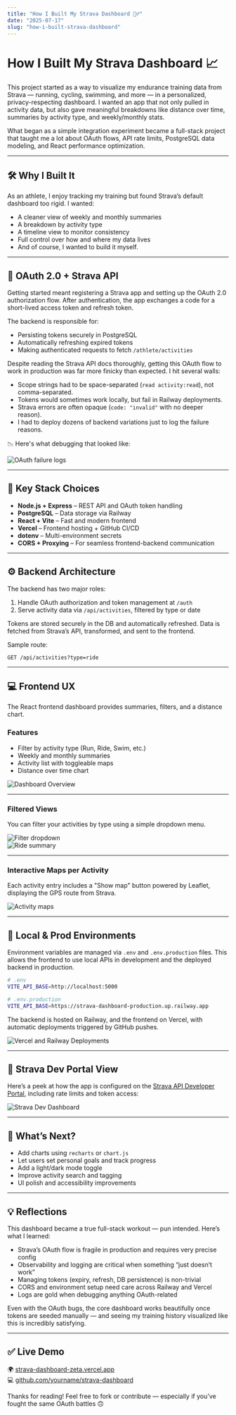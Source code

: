 ```yaml
---
title: "How I Built My Strava Dashboard 🚴‍♂️"
date: "2025-07-17"
slug: "how-i-built-strava-dashboard"
---
```


# How I Built My Strava Dashboard 📈

This project started as a way to visualize my endurance training data from Strava — running, cycling, swimming, and more — in a personalized, privacy-respecting dashboard. I wanted an app that not only pulled in activity data, but also gave meaningful breakdowns like distance over time, summaries by activity type, and weekly/monthly stats.

What began as a simple integration experiment became a full-stack project that taught me a lot about OAuth flows, API rate limits, PostgreSQL data modeling, and React performance optimization.

---

## 🛠️ Why I Built It

As an athlete, I enjoy tracking my training but found Strava’s default dashboard too rigid. I wanted:

- A cleaner view of weekly and monthly summaries  
- A breakdown by activity type  
- A timeline view to monitor consistency  
- Full control over how and where my data lives  
- And of course, I wanted to build it myself.

---

## 🔐 OAuth 2.0 + Strava API

Getting started meant registering a Strava app and setting up the OAuth 2.0 authorization flow. After authentication, the app exchanges a code for a short-lived access token and refresh token.

The backend is responsible for:

- Persisting tokens securely in PostgreSQL  
- Automatically refreshing expired tokens  
- Making authenticated requests to fetch `/athlete/activities`

Despite reading the Strava API docs thoroughly, getting this OAuth flow to work in production was far more finicky than expected. I hit several walls:

- Scope strings had to be space-separated (`read activity:read`), not comma-separated.  
- Tokens would sometimes work locally, but fail in Railway deployments.  
- Strava errors are often opaque (`code: "invalid"` with no deeper reason).  
- I had to deploy dozens of backend variations just to log the failure reasons.

📉 Here's what debugging that looked like:

![OAuth failure logs](/static/blog/error.png)

---

## 🧰 Key Stack Choices

- **Node.js + Express** – REST API and OAuth token handling  
- **PostgreSQL** – Data storage via Railway  
- **React + Vite** – Fast and modern frontend  
- **Vercel** – Frontend hosting + GitHub CI/CD  
- **dotenv** – Multi-environment secrets  
- **CORS + Proxying** – For seamless frontend-backend communication

---

## ⚙️ Backend Architecture

The backend has two major roles:

1. Handle OAuth authorization and token management at `/auth`  
2. Serve activity data via `/api/activities`, filtered by type or date

Tokens are stored securely in the DB and automatically refreshed. Data is fetched from Strava’s API, transformed, and sent to the frontend.

Sample route:

```http
GET /api/activities?type=ride
```

---

## 💻 Frontend UX

The React frontend dashboard provides summaries, filters, and a distance chart.

### Features

- Filter by activity type (Run, Ride, Swim, etc.)  
- Weekly and monthly summaries  
- Activity list with toggleable maps  
- Distance over time chart  

![Dashboard Overview](/static/blog/strava-dashboard.png)

---

### Filtered Views

You can filter your activities by type using a simple dropdown menu.

![Filter dropdown](/static/blog/filter.png)  
![Ride summary](/static/blog/filtered.png)

---

### Interactive Maps per Activity

Each activity entry includes a "Show map" button powered by Leaflet, displaying the GPS route from Strava.

![Activity maps](/static/blog/maps.png)

---

## 🧪 Local & Prod Environments

Environment variables are managed via `.env` and `.env.production` files. This allows the frontend to use local APIs in development and the deployed backend in production.

```bash
# .env
VITE_API_BASE=http://localhost:5000

# .env.production
VITE_API_BASE=https://strava-dashboard-production.up.railway.app
```
The backend is hosted on Railway, and the frontend on Vercel, with automatic deployments triggered by GitHub pushes.

![Vercel and Railway Deployments](/static/blog/deployments.png)

---

## 🔐 Strava Dev Portal View

Here’s a peek at how the app is configured on the [Strava API Developer Portal](https://www.strava.com/settings/api), including rate limits and token access:

![Strava Dev Dashboard](/static/blog/strava-api.png)

---

## 🧩 What’s Next?

- Add charts using `recharts` or `chart.js`  
- Let users set personal goals and track progress  
- Add a light/dark mode toggle  
- Improve activity search and tagging  
- UI polish and accessibility improvements

---

## 💡 Reflections

This dashboard became a true full-stack workout — pun intended. Here’s what I learned:

- Strava’s OAuth flow is fragile in production and requires very precise config  
- Observability and logging are critical when something “just doesn’t work”  
- Managing tokens (expiry, refresh, DB persistence) is non-trivial  
- CORS and environment setup need care across Railway and Vercel  
- Logs are gold when debugging anything OAuth-related

Even with the OAuth bugs, the core dashboard works beautifully once tokens are seeded manually — and seeing my training history visualized like this is incredibly satisfying.

---

## ✅ Live Demo

🌍 [strava-dashboard-zeta.vercel.app](https://strava-dashboard-zeta.vercel.app)  
💻 [github.com/yourname/strava-dashboard](https://github.com/yourname/strava-dashboard)

Thanks for reading! Feel free to fork or contribute — especially if you’ve fought the same OAuth battles 🙃
